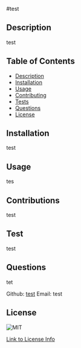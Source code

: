#test

  ## Description
  test

  ## Table of Contents
- [Description](#description)
- [Installation](#installation)
- [Usage](#usage)
- [Contributing](#contributing)
- [Tests](#tests)
- [Questions](#questions)
- [License](#License)

## Installation
test

## Usage
tes

## Contributions
test

## Test
test

## Questions
tet

Github: [test](https://github.com/test)
Email: test

## License
![MIT](https://img.shields.io/badge/license-MIT-green)

[Link to License Info](https://choosealicense.com/licenses/mit/)

